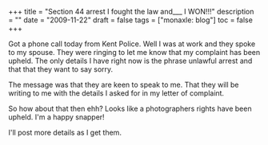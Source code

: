 +++
title = "Section 44 arrest  I fought the law and___ I WON!!!"
description = ""
date = "2009-11-22"
draft = false
tags = ["monaxle: blog"]
toc = false
+++

Got a phone call today from Kent Police. Well I was at work and they spoke to my spouse. They were ringing to let me know that my complaint has been upheld. The only details I have right now is the phrase unlawful arrest and that that they want to say sorry.

The message was that they are keen to speak to me. That they will be writing to me with the details I asked for in my letter of complaint.

So how about that then ehh? Looks like a photographers rights have been upheld. I'm a happy snapper!

I'll post more details as I get them.